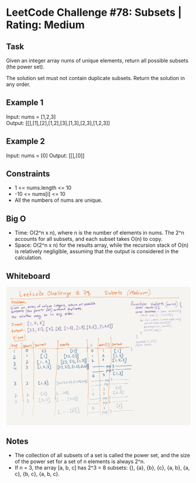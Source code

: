 # LeetCode Challenge #78: Subsets | Rating: Medium

## Task

Given an integer array nums of unique elements, return all possible subsets (the power set).

The solution set must not contain duplicate subsets. Return the solution in any order.

## Example 1

Input: nums = [1,2,3]  
Output: [[],[1],[2],[1,2],[3],[1,3],[2,3],[1,2,3]]

## Example 2

Input: nums = [0]
Output: [[],[0]]

## Constraints

- 1 <= nums.length <= 10
- -10 <= nums[i] <= 10
- All the numbers of nums are unique.

## Big O

- Time: O(2^n x n), where n is the number of elements in nums. The 2^n accounts for all subsets, and each subset takes O(n) to copy.
- Space: O(2^n x n) for the results array, while the recursion stack of O(n) is relatively negligible, assuming that the output is considered in the calculation.

## Whiteboard

![Whiteboard of the problem.](./subsets-whiteboard.png)

## Notes

- The collection of all subsets of a set is called the power set, and the size of the power set for a set of n elements is always 2^n.
- If n = 3, the array [a, b, c] has 2^3 = 8 subsets: {}, {a}, {b}, {c}, {a, b}, {a, c}, {b, c}, {a, b, c}.
